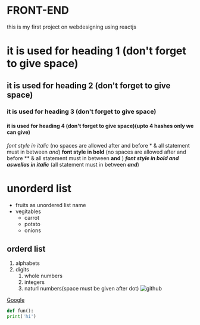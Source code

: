 # FRONT-END
this is my first project on webdesigning using reactjs 
# it is used for heading 1 (don't forget to give space)
## it is used for heading 2 (don't forget to give space)
### it is used for heading 3 (don't forget to give space)
#### it is used for heading 4 (don't forget to give space)(upto 4 hashes only we can give)
*font style in italic* (no spaces are allowed after and before * & all statement must in between *and*)
**font style in bold**   (no spaces are allowed after and before ** & all statement must in between **and** )
***font style in bold and aswellas in italic*** (all statement must in between ***and***)
# unorderd list
* fruits as unordered list name 
* vegitables
  * carrot 
  * potato
  * onions
## orderd list
1. alphabets 
2. digits
   1. whole numbers
   2. integers
   3. naturl numbers(space must be given after dot)
![github](https://lp-cms-production.imgix.net/2020-11/Getty_494057771.jpg)

[Google](https://google.com)
~~~python
def fun():
print('hi')
~~~

